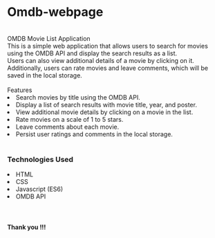 # Omdb-webpage
<br>
OMDB Movie List Application
<br>
This is a simple web application that allows users to search for movies using the OMDB API and display the search results as a list. 
<br>Users can also view additional details of a movie by clicking on it. Additionally, users can rate movies and leave comments, which will be saved in the local storage.
<br>
<br>
Features
<li>Search movies by title using the OMDB API.</li>
<li>Display a list of search results with movie title, year, and poster.</li>
<li>View additional movie details by clicking on a movie in the list.</li>
<li>Rate movies on a scale of 1 to 5 stars.</li>
<li>Leave comments about each movie.</li>
<li>Persist user ratings and comments in the local storage.</li>
<br>
<h3>Technologies Used</h3>
<li>HTML</li>
<li>CSS</li>
<li>Javascript (ES6)</li>
<li>OMDB API</li>
<br>
<br>
<h4>Thank you !!!</h4>

